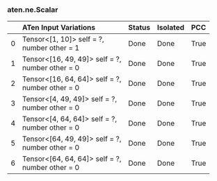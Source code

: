 ### aten.ne.Scalar
|    | ATen Input Variations                              | Status   | Isolated   | PCC   |
|---:|:---------------------------------------------------|:---------|:-----------|:------|
|  0 | Tensor<[1, 10]> self = ?,<br>number other = 1      | Done     | Done       | True  |
|  1 | Tensor<[16, 49, 49]> self = ?,<br>number other = 0 | Done     | Done       | True  |
|  2 | Tensor<[16, 64, 64]> self = ?,<br>number other = 0 | Done     | Done       | True  |
|  3 | Tensor<[4, 49, 49]> self = ?,<br>number other = 0  | Done     | Done       | True  |
|  4 | Tensor<[4, 64, 64]> self = ?,<br>number other = 0  | Done     | Done       | True  |
|  5 | Tensor<[64, 49, 49]> self = ?,<br>number other = 0 | Done     | Done       | True  |
|  6 | Tensor<[64, 64, 64]> self = ?,<br>number other = 0 | Done     | Done       | True  |

